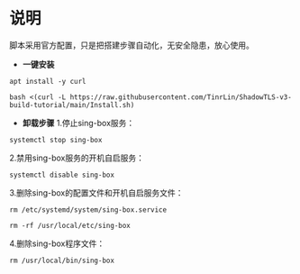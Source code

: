 # **说明**
脚本采用官方配置，只是把搭建步骤自动化，无安全隐患，放心使用。
- **一键安装**
```
apt install -y curl
```
```
bash <(curl -L https://raw.githubusercontent.com/TinrLin/ShadowTLS-v3-build-tutorial/main/Install.sh)
```
- **卸载步骤**
1.停止sing-box服务：
```
systemctl stop sing-box
```
2.禁用sing-box服务的开机自启服务：
```
systemctl disable sing-box
```
3.删除sing-box的配置文件和开机自启服务文件：
```
rm /etc/systemd/system/sing-box.service
```
```
rm -rf /usr/local/etc/sing-box
```
4.删除sing-box程序文件：
```
rm /usr/local/bin/sing-box
```
